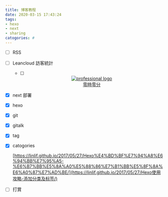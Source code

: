 ```yaml
---
title: 博客教程
date: 2020-03-15 17:43:24
tags:
- hexo
- next
- sharing
catogories: #
---
```


- [ ] RSS

- [ ] Leancloud 訪客統計

  - [ ] <div align='center'><a href='https://www.hit-counts.com/'><img src='http://www.hit-counts.com/counter.php?t=MTQ0NjU1OA==' border='0' alt='professional logo'></a><BR><a href='https://www.glowgraphics.co.uk/'>零時零分</a></div>

- [x] next 部署

- [x] hexo

- [x] git

- [x] gitalk

- [x] tag

- [x] catogories

  [https://linlif.github.io/2017/05/27/Hexo%E4%BD%BF%E7%94%A8%E6%94%BB%E7%95%A5-%E6%B7%BB%E5%8A%A0%E5%88%86%E7%B1%BB%E5%8F%8A%E6%A0%87%E7%AD%BE/](https://linlif.github.io/2017/05/27/Hexo使用攻略-添加分类及标签/)

- [ ] 打賞